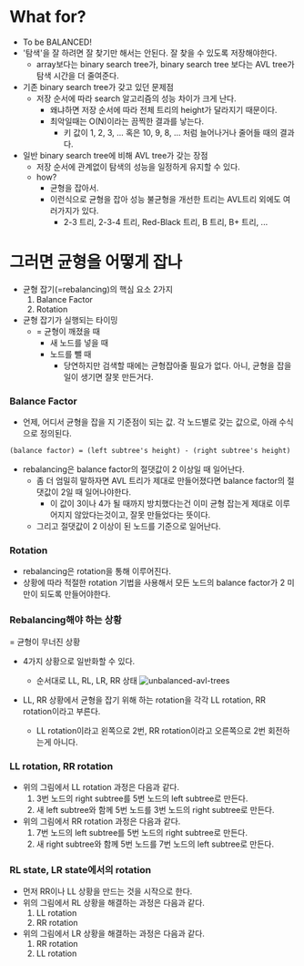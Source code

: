 # What for?

- To be BALANCED!
- '탐색'을 잘 하려면 잘 찾기만 해서는 안된다. 잘 찾을 수 있도록 저장해야한다.
  - array보다는 binary search tree가, binary search tree 보다는 AVL tree가 탐색 시간을 더 줄여준다.
- 기존 binary search tree가 갖고 있던 문제점
  - 저장 순서에 따라 search 알고리즘의 성능 차이가 크게 난다.
    - 왜냐하면 저장 순서에 따라 전체 트리의 height가 달라지기 때문이다.
    - 최악일때는 O(N)이라는 끔찍한 결과를 낳는다.
      - 키 값이 1, 2, 3, ... 혹은 10, 9, 8, ... 처럼 늘어나거나 줄어들 때의 결과다.
- 일반 binary search tree에 비해 AVL tree가 갖는 장점
  - 저장 순서에 관계없이 탐색의 성능을 일정하게 유지할 수 있다.
  - how?
    - 균형을 잡아서.
    - 이런식으로 균형을 잡아 성능 불균형을 개선한 트리는 AVL트리 외에도 여러가지가 있다.
      - 2-3 트리, 2-3-4 트리, Red-Black 트리, B 트리, B+ 트리, ...

# 그러면 균형을 어떻게 잡나

- 균형 잡기(=rebalancing)의 핵심 요소 2가지
  1. Balance Factor
  2. Rotation
- 균형 잡기가 실행되는 타이밍
  - = 균형이 깨졌을 때
    - 새 노드를 넣을 때
    - 노드를 뺄 때
      - 당연하지만 검색할 때에는 균형잡아줄 필요가 없다. 아니, 균형을 잡을 일이 생기면 잘못 만든거다.

### Balance Factor

- 언제, 어디서 균형을 잡을 지 기준점이 되는 값. 각 노드별로 갖는 값으로, 아래 수식으로 정의된다.

```markdown
(balance factor) = (left subtree's height) - (right subtree's height)
```

- rebalancing은 balance factor의 절댓값이 2 이상일 때 일어난다.
  - 좀 더 엄밀히 말하자면 AVL 트리가 제대로 만들어졌다면 balance factor의 절댓값이 2일 때 일어나야한다.
    - 이 값이 3이나 4가 될 때까지 방치했다는건 이미 균형 잡는게 제대로 이루어지지 않았다는것이고, 잘못 만들었다는 뜻이다.
  - 그리고 절댓값이 2 이상이 된 노드를 기준으로 일어난다.

### Rotation

- rebalancing은 rotation을 통해 이루어진다.
- 상황에 따라 적절한 rotation 기법을 사용해서 모든 노드의 balance factor가 2 미만이 되도록 만들어야한다.

### Rebalancing해야 하는 상황

= 균형이 무너진 상황

- 4가지 상황으로 일반화할 수 있다.

  - 순서대로 LL, RL, LR, RR 상태
    ![unbalanced-avl-trees](https://user-images.githubusercontent.com/45515332/105164579-a1848b80-5b58-11eb-8793-ba4e6b643020.png)

- LL, RR 상황에서 균형을 잡기 위해 하는 rotation을 각각 LL rotation, RR rotation이라고 부른다.
  - LL rotation이라고 왼쪽으로 2번, RR rotation이라고 오른쪽으로 2번 회전하는게 아니다.

### LL rotation, RR rotation

- 위의 그림에서 LL rotation 과정은 다음과 같다.
  1. 3번 노드의 right subtree를 5번 노드의 left subtree로 만든다.
  2. 새 left subtree와 함께 5번 노드를 3번 노드의 right subtree로 만든다.
- 위의 그림에서 RR rotation 과정은 다음과 같다.
  1. 7번 노드의 left subtree를 5번 노드의 right subtree로 만든다.
  2. 새 right subtree와 함께 5번 노드를 7번 노드의 left subtree로 만든다.

### RL state, LR state에서의 rotation

- 먼저 RR이나 LL 상황을 만드는 것을 시작으로 한다.
- 위의 그림에서 RL 상황을 해결하는 과정은 다음과 같다.
  1. LL rotation
  2. RR rotation
- 위의 그림에서 LR 상황을 해결하는 과정은 다음과 같다.
  1. RR rotation
  2. LL rotation
